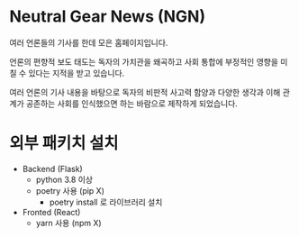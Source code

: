 # Neutral Gear News (NGN)

여러 언론들의 기사를 한데 모은 홈페이지입니다.

언론의 편향적 보도 태도는 독자의 가치관을 왜곡하고 사회 통합에 부정적인 영향을 미칠 수 있다는 지적을 받고 있습니다.

여러 언론의 기사 내용을 바탕으로 독자의 비판적 사고력 함양과 다양한 생각과 이해 관계가 공존하는 사회를 인식했으면 하는 바람으로 제작하게 되었습니다.


# 외부 패키치 설치
- Backend (Flask)
    - python 3.8 이상
    - poetry 사용 (pip X)
      - poetry install 로 라이브러리 설치
- Fronted (React)
    - yarn 사용 (npm X)
